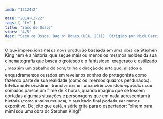 ```yaml
---
imdb: "1212452"

date: "2014-02-22"
tags: [ "tv" ]
title: "Saco de Ossos"
stars: "4/5"
desc: "Saco de Ossos. Bag of Bones (USA, 2011). Dirigido por Mick Garris. Escrito por Stephen King, Matt Venne. Com Pierce Brosnan, Melissa George, Annabeth Gish, Anika Noni Rose, Matt Frewer, Jason Priestley, Caitlin Carmichael, Peter MacNeill, William Schallert."
---
```

O que impressiona nessa nova produção baseada em uma obra de Stephen King nem é a história, que segue mais ou menos os mesmos moldes da sua cinematografia que busca o grotesco e o fantasioso  exagerado e estilizado , mas sim um trabalho de som, trilha e direção de arte que, aliados a enquadramentos ousados em revelar os sonhos do protagonista como fazendo parte de sua realidade (como os imensos quadros pendurados). Infelizmente decidiram transformar em uma série com dois episódios que somados parece um filme de 3 horas, quando imagino que se fossem cortadas algumas situações e personagens que em nada acrescentam à história (como a velha maluca), o resultado final poderia ser menos expositivo. Do jeito que está, a série grita para o espectador: "olhem para mim! sou uma obra do Stephen King!".
